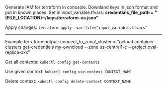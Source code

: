 Generate IAM for terraform in conosole. 
Downland keys in json format and put in known places. 
Set in input_variable.tfvars: 
**credentials_file_path = "(FILE_LOCATION)~/keys/terraform-ca.json"**

Apply changes:
`terraform apply -var-file="input_variable.tfvars"`


---
Example terraform output:
connect_to_zonal_cluster = "gcloud container clusters get-credentials my-owncloud --zone us-central1-c --project oval-replica-xxx"

Get all contexts:
`kubectl config get-contexts`

Use given context:
`kubectl config use-context CONTEXT_NAME`

Delete context: 
`kubectl config delete-context CONTEXT_NAME`


